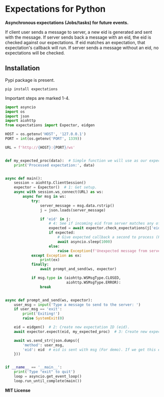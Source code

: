 # Expectations for Python

**Asynchronous expectations (Jobs/tasks) for future events.**

If client user sends a message to server, a new eid is generated and sent with the message. If server sends back a message
with an eid, the eid is checked against our expectations. If eid matches an expectation, that expectation's callback
will run. If server sends a message without an eid, no expectations will be checked.

## Installation

Pypi package is present.

`pip install expectations`

Important steps are marked 1-4.

```python
import asyncio
import os
import json
import aiohttp
from expectations import Expector, eidgen

HOST = os.getenv('HOST', '127.0.0.1')
PORT = int(os.getenv('PORT', 1339))

URL = f'http://{HOST}:{PORT}/ws'


def my_expected_proc(data):  # Simple function we will use as our expectation callback.
	print('Processed expectation:', data)


async def main():
	session = aiohttp.ClientSession()
	expector = Expector()  # 1: Get setup.
	async with session.ws_connect(URL) as ws:
		async for msg in ws:
			try:
				server_message = msg.data.rstrip()
				j = json.loads(server_message)

				if 'eid' in j:
					# 4: See if incoming eid from server matches any of our expectations.
					expected = await expector.check_expectations(j['eid'], server_message)
					if expected:
						# Give expected callback a second to process (For demo purposes; so it runs before prompt)
						await asyncio.sleep(1000)
					else:
						raise Exception(f'Unexpected message from server: {msg}')
			except Exception as ex:
				print(ex)
			finally:
				await prompt_and_send(ws, expector)

			if msg.type in (aiohttp.WSMsgType.CLOSED,
			                aiohttp.WSMsgType.ERROR):
				break


async def prompt_and_send(ws, expector):
	user_msg = input('Type a message to send to the server: ')
	if user_msg == 'exit':
		print('Exiting!')
		raise SystemExit(0)

	eid = eidgen()  # 2: Create new expectation ID (eid).
	await expector.expect(eid, my_expected_proc)  # 3: Create new expectation using eid and any callback function.

	await ws.send_str(json.dumps({
		'method': user_msg,
		'eid': eid  # eid is sent with msg (For demo). If we get this eid back later, the expectation callback will run.
	}))


if __name__ == '__main__':
	print('Type "exit" to quit')
	loop = asyncio.get_event_loop()
	loop.run_until_complete(main())

```


__MIT License__